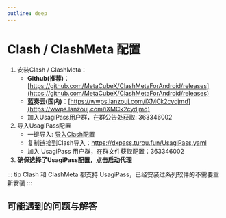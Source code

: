 ```yaml
---
outline: deep
---
```


# Clash / ClashMeta 配置

1. 安装Clash / ClashMeta：
    - **Github(推荐)**：[https://github.com/MetaCubeX/ClashMetaForAndroid/releases](https://github.com/MetaCubeX/ClashMetaForAndroid/releases)
    - **蓝奏云(国内)**：[https://wwps.lanzouj.com/iXMCk2cydjmd](https://wwps.lanzouj.com/iXMCk2cydjmd)
    - 加入UsagiPass用户群，在群公告处获取: 363346002
2. 导入UsagiPass配置
    - 一键导入: [导入Clash配置](clash://install-config?url=https://dxpass.turou.fun/UsagiPass.yaml&name=UsagiPass)
    - 复制链接到Clash导入：https://dxpass.turou.fun/UsagiPass.yaml
    - 加入 UsagiPass 用户群，在群文件获取配置：363346002
3. **确保选择了UsagiPass配置，点击启动代理**

::: tip
Clash 和 ClashMeta 都支持 UsagiPass，已经安装过系列软件的不需要重新安装
:::

## 可能遇到的问题与解答